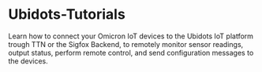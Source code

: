 # Ubidots-Tutorials
 Learn how to connect your Omicron IoT devices to the Ubidots IoT platform trough TTN or the Sigfox Backend, to remotely monitor sensor readings, output status, perform remote control, and send configuration messages to the devices.
